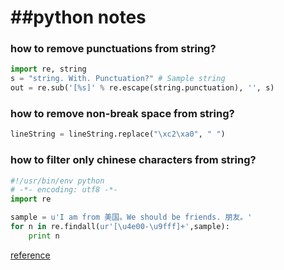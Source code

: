 ##python notes
===========================



### how to remove punctuations from string?
```python
import re, string
s = "string. With. Punctuation?" # Sample string 
out = re.sub('[%s]' % re.escape(string.punctuation), '', s)
```

### how to remove non-break space from string?
```python
lineString = lineString.replace("\xc2\xa0", " ")
```

### how to filter only chinese characters from string?
```python
#!/usr/bin/env python
# -*- encoding: utf8 -*-
import re

sample = u'I am from 美国。We should be friends. 朋友。'
for n in re.findall(ur'[\u4e00-\u9fff]+',sample):
    print n
```

[reference](http://stackoverflow.com/questions/2718196/find-all-chinese-text-in-a-string-using-python-and-regex)
